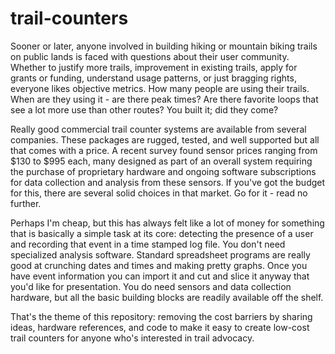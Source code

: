 # trail-counters

Sooner or later, anyone involved in building hiking or mountain biking trails on public lands is faced with questions about their user community. Whether to justify more trails, improvement in existing trails, apply for grants or funding, understand usage patterns, or just bragging rights, everyone likes objective metrics. How many people are using their trails. When are they using it - are there peak times? Are there favorite loops that see a lot more use than other routes? You built it; did they come? 

Really good commercial trail counter systems are available from several companies. These packages are rugged, tested, and well supported but all that comes with a price. A recent survey found sensor prices ranging from $130 to $995 each, many designed as part of an overall system requiring the purchase of proprietary  hardware and ongoing software subscriptions for data collection and analysis from these sensors. If you've got the budget for this, there are several solid choices in that market. Go for it - read no further.

Perhaps I'm cheap, but this has always felt like a lot of money for something that is basically a simple task at its core: detecting the presence of a user and recording that event in a time stamped log file. You don't need specialized analysis software. Standard spreadsheet programs are really good at crunching dates and times and making pretty graphs. Once you have event information you can import it and cut and slice it anyway that you'd like for presentation. You do need sensors and data collection hardware, but all the basic building blocks are readily available off the shelf.

That's the theme of this repository: removing the cost barriers by sharing ideas, hardware references, and code to make it easy to create low-cost trail counters for anyone who's interested in trail advocacy.
